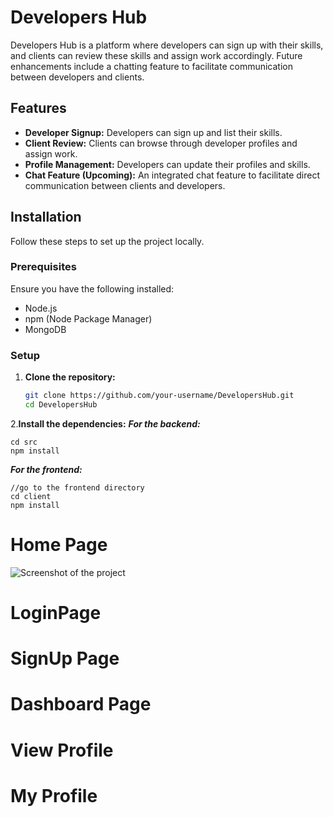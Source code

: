 # Developers Hub

Developers Hub is a platform where developers can sign up with their skills, and clients can review these skills and assign work accordingly. Future enhancements include a chatting feature to facilitate communication between developers and clients.

## Features

- **Developer Signup:** Developers can sign up and list their skills.
- **Client Review:** Clients can browse through developer profiles and assign work.
- **Profile Management:** Developers can update their profiles and skills.
- **Chat Feature (Upcoming):** An integrated chat feature to facilitate direct communication between clients and developers.

## Installation

Follow these steps to set up the project locally.

### Prerequisites

Ensure you have the following installed:

- Node.js
- npm (Node Package Manager)
- MongoDB

### Setup

1. **Clone the repository:**

   ```bash
   git clone https://github.com/your-username/DevelopersHub.git
   cd DevelopersHub
2.**Install the dependencies:**
***For the backend:***
```
cd src
npm install
```
***For the frontend:***

```
//go to the frontend directory
cd client
npm install

```
# Home Page

![Screenshot of the project](https://github.com/your-username/your-repository/blob/main/images/screenshot.png)

# LoginPage

# SignUp Page

# Dashboard Page

# View Profile

# My Profile

